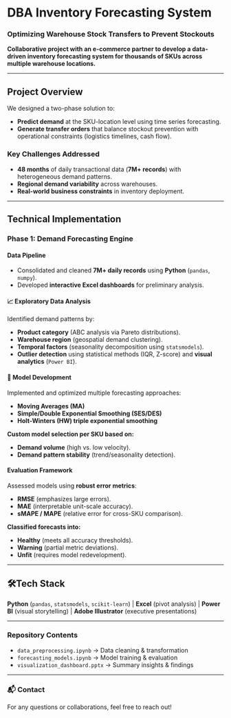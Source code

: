 # DBA Inventory Forecasting System  
### Optimizing Warehouse Stock Transfers to Prevent Stockouts  

**Collaborative project with an e-commerce partner to develop a data-driven inventory forecasting system for thousands of SKUs across multiple warehouse locations.**  

---

## Project Overview  
We designed a two-phase solution to:  

- **Predict demand** at the SKU-location level using time series forecasting.  
- **Generate transfer orders** that balance stockout prevention with operational constraints (logistics timelines, cash flow).  

### Key Challenges Addressed  
- **48 months** of daily transactional data (**7M+ records**) with heterogeneous demand patterns.  
- **Regional demand variability** across warehouses.  
- **Real-world business constraints** in inventory deployment.  

---

## Technical Implementation  

### Phase 1: Demand Forecasting Engine  

####  Data Pipeline  
- Consolidated and cleaned **7M+ daily records** using **Python** (`pandas`, `numpy`).  
- Developed **interactive Excel dashboards** for preliminary analysis.  

#### 📈 Exploratory Data Analysis  
Identified demand patterns by:  
- **Product category** (ABC analysis via Pareto distributions).  
- **Warehouse region** (geospatial demand clustering).  
- **Temporal factors** (seasonality decomposition using `statsmodels`).  
- **Outlier detection** using statistical methods (IQR, Z-score) and **visual analytics** (`Power BI`).  

#### 📡 Model Development  
Implemented and optimized multiple forecasting approaches:  
- **Moving Averages (MA)**  
- **Simple/Double Exponential Smoothing (SES/DES)**  
- **Holt-Winters (HW) triple exponential smoothing**  

**Custom model selection per SKU based on:**  
- **Demand volume** (high vs. low velocity).  
- **Demand pattern stability** (trend/seasonality detection).  

#### Evaluation Framework  
Assessed models using **robust error metrics**:  
- **RMSE** (emphasizes large errors).  
- **MAE** (interpretable unit-scale accuracy).  
- **sMAPE / MAPE** (relative error for cross-SKU comparison).  

**Classified forecasts into:**  
-  **Healthy** (meets all accuracy thresholds).  
-  **Warning** (partial metric deviations).  
-  **Unfit** (requires model redevelopment).  

---

## 🛠Tech Stack  
 **Python** (`pandas`, `statsmodels`, `scikit-learn`) | **Excel** (pivot analysis) | **Power BI** (visual storytelling) | **Adobe Illustrator** (executive presentations)  

---

### Repository Contents  
- `data_preprocessing.ipynb` → Data cleaning & transformation  
- `forecasting_models.ipynb` → Model training & evaluation  
- `visualization_dashboard.pptx` → Summary insights & findings  

---

### 📬 Contact  
For any questions or collaborations, feel free to reach out!  

